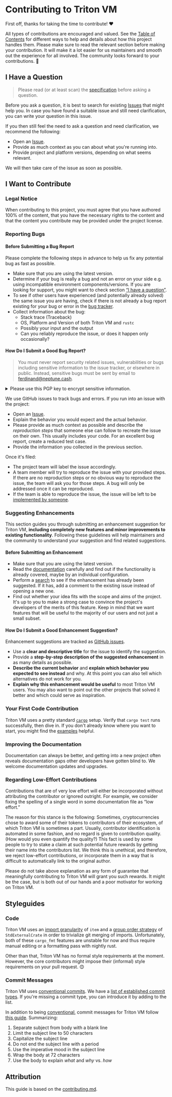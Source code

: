 # Contributing to Triton VM

First off, thanks for taking the time to contribute! ❤️

All types of contributions are encouraged and valued.
See the [Table of Contents](#table-of-contents) for different ways to help and details about how this project handles them.
Please make sure to read the relevant section before making your contribution.
It will make it a lot easier for us maintainers and smooth out the experience for all involved.
The community looks forward to your contributions. 🎉

## I Have a Question

> Please read (or at least scan) the [specification](https://triton-vm.org/spec/) before asking a question.

Before you ask a question, it is best to search for existing [Issues](https://github.com/TritonVM/triton-vm/issues) that might help you.
In case you have found a suitable issue and still need clarification, you can write your question in this issue.

If you then still feel the need to ask a question and need clarification, we recommend the following:

- Open an [Issue](https://github.com/TritonVM/triton-vm/issues/new).
- Provide as much context as you can about what you're running into.
- Provide project and platform versions, depending on what seems relevant.

We will then take care of the issue as soon as possible.

## I Want to Contribute

### Legal Notice

When contributing to this project, you must agree that you have authored 100% of the content, that you have the necessary rights to the content and that the content you contribute may be provided under the project license.

### Reporting Bugs

#### Before Submitting a Bug Report

Please complete the following steps in advance to help us fix any potential bug as fast as possible.

- Make sure that you are using the latest version.
- Determine if your bug is really a bug and not an error on your side e.g. using incompatible environment components/versions.
  If you are looking for support, you might want to check section [“I have a question”](#i-have-a-question).
- To see if other users have experienced (and potentially already solved) the same issue you are having, check if there is not already a bug report existing for your bug or error in the [bug tracker](https://github.com/TritonVM/triton-vm/issues?q=label%3Abug).
- Collect information about the bug:
  - Stack trace (Traceback)
  - OS, Platform and Version of both Triton VM and `rustc`
  - Possibly your input and the output
  - Can you reliably reproduce the issue, or does it happen only occasionally?

#### How Do I Submit a Good Bug Report?

> You must never report security related issues, vulnerabilities or bugs including sensitive information to the issue tracker, or elsewhere in public.
Instead, sensitive bugs must be sent by email to <ferdinand@neptune.cash>.

<details><summary>Please use this PGP key to encrypt sensitive information.</summary>
<pre>
-----BEGIN PGP PUBLIC KEY BLOCK-----

mQGNBGJGy8oBDADTHQh51Qwz5urObIhJ/SXmzpFQx5ERd6kuAqyC9LaW8XeObDjx
I1DB3LrK25Gusj5+nl+BjZCN+Vj6Okp8YFAirDV6+yJSnmhyvX2UX+luhTR7qKlW
Q9Kz+QZaDbulcDLRt3iw+ENE0tIiU3+GrS8FNkrpj761z0Kkn2qTLenRlA4heZyC
tomvkBa3qY7lw02ar3R5WMxTXTLapXvVzUpjYqhSxp2qZQp6tjWUVRfCLHdl3W5W
AXP2BKvPak17k07Efe/K8TtXRPgpEnyGdGOAejp76hkkg2W29MwbJgtKlBgajA+C
lNUhu2OWRpw1UiwinJKqQpjVFryFemSjQlRMppgM5SMZhE2flT0OJfU8cbZPYXbx
JAlWSQsm6MV4N0lCNJ5UAbFosPI1jWu+7ac215qx/EtwXoBLqhsXbwI+50XVbZrS
S/kFSIuOqz5ESlpAm/oS+N0KyIPfsS6X23Zoi3H6C6pKFtC6xjo6zFYQtFTwE+Eq
t+SAnNxdjmqnl9UAEQEAAbQsSmFuIEZlcmRpbmFuZCBTYXVlciA8ZmVyZGluYW5k
QG5lcHR1bmUuY2FzaD6JAdQEEwEKAD4CGwMFCwkIBwIGFQoJCAsCBBYCAwECHgEC
F4AWIQTJrPdjU22yUYotbUoEaKjx4pCXWQUCZglNtwUJCWYcbQAKCRAEaKjx4pCX
WbiwC/4/lxzUhWhfUVOJtIbb5X12dINt5pudTelHIGlnsNRVvVjDeQBkPw9pE3X/
YB8/8TfWKhl4ygvxwHrr+iATnfeSKnnDo0gyetz95i3+EMJApBCTm8iZatiokNhe
tqjaDdqC4dbwFfWIhym0uoj7KdAlaTLLC84FQdrRj+ZY41spoD7s6BCXjIzFcOQz
MT05fmRaN/mu4h0dNRtwDxzSvSxVS2lor3wpIek23Qsx6jeAx/GGIwM7S0Cfr2pX
HxYD8tJK/2inyABkwSvw1fW22HTndnDx3gL/mElORO/N+mCUWHszY6U88ZG0Lgtn
942GSrQ8ZDpP6YjGq2cqYn23FK/zfgSGy94+arTaMVS6aD/2GHFOe+XjL9fTjk84
3RCw5FehG9QetXI7qStj4tOKuqa1EkedUFB5tcPkHQAldbEqtvjH31wWYiKoSXsB
35V5WJF5z+3tuiuj+aW+f6Z7LXbt8xiXovvSMPGFZ8nCNrVuuU/sXDj2AAZgqua7
Dkg/MoG5AY0EYkbLygEMAKSxNPmkaSfiQSd3Aau4bosozkD4Olc0eBlToRyQYQGv
91CEx+H7Bxkrwgvxn7rwc3AzNGzzhpKd04hH96qEqcXqhUbemkYE0laENEFf1mib
2QjgDsSGSVoRHr3TyJ7FMQyw0v/BAtI0LkzbDY+SrMDlywpfFLvYaGSDR5blhzC5
he6qYS3ctY3K0bnTSF+KhRbPhvI3OUtqwxB2iqR21mhXAu2Ad3IV0qxdxF3TJ/W2
F75bLoE+CzX+h9K9UBScMWtckenWrqMHpQ1LQ/0yJrww7w4rsTEavu+DLS+MZFOi
fCDRFIohSmgOUZQ0CuwfQVnyWVRTQwxRE8MXREoUvYrXfvi9sNyk+UW2VGq98Dj5
da6mxstP4Lc+0L6G3XlF3jhhES0uYE+K/qeWXyWRjR2sFLbNMi0w15Yo5O0MCMym
CsOoGiYowqArnEo1nOOBBLn9aJjYxQrLFKiU3QycpADo0LvwxokjpupbigZ5J7br
tgouAu05yjHRP4f5z5yYiwARAQABiQG8BBgBCgAmAhsMFiEEyaz3Y1NtslGKLW1K
BGio8eKQl1kFAmYJTcMFCQlmHHkACgkQBGio8eKQl1kkUgwAgBd2rGPz2C5HkGN/
xlGlJ0soczef0N7yIRdTlKZdsS6Q6QxYGaNgfnN5ars6rOl20daqzdkFCUZjR7ym
ldxtUbGuUwkKZGFayhVJ1+NKJEHloc0Ga+5SsJOnbqL8WH6m7yToB7NOlPTY01EE
N2UjMrQDewPTXaj0PCHrjy6TCt5WdD/ATefbs2k9hdpWb5UU30WXYoU/iSxvE8X5
FZekN8koUQTIoCtEoatZHo/cks9Ydm7Ef4nKNLTOgc5p9ioTy4VFd4up6qPDSQG4
+Xvmh+NqbCMB4RqGB22P8Iv3swLVRRTaO+2zj4MRCqyjgjSvy7nMASneOTBQNWAe
HoskJlPbIMACeMXsnd4jXhSqOh/iXGHsu+w/tazS7SkgVtuLIlOLlP6yatiBHpQj
UDYwLHEas3AAFA76j6HO6NAsyu6FKPVji3uyUEPwvJl/BcA4h+C4LoQVucs5+g09
4TSKGFYMRIk160B0i7kTWmp6/t8QOBCarnSzpCy6PunzduXO
=8K5o
-----END PGP PUBLIC KEY BLOCK-----
</pre>
</details>

We use GitHub issues to track bugs and errors.
If you run into an issue with the project:

- Open an [Issue](https://github.com/TritonVM/triton-vm/issues/new).
- Explain the behavior you would expect and the actual behavior.
- Please provide as much context as possible and describe the _reproduction steps_ that someone else can follow to recreate the issue on their own.
  This usually includes your code.
  For an excellent bug report, create a reduced test case.
- Provide the information you collected in the previous section.

Once it's filed:

- The project team will label the issue accordingly.
- A team member will try to reproduce the issue with your provided steps.
  If there are no reproduction steps or no obvious way to reproduce the issue, the team will ask you for those steps.
  A bug will only be addressed once it can be reproduced.
- If the team is able to reproduce the issue, the issue will be left to be [implemented by someone](#your-first-code-contribution).

### Suggesting Enhancements

This section guides you through submitting an enhancement suggestion for Triton VM, **including completely new features and minor improvements to existing functionality**.
Following these guidelines will help maintainers and the community to understand your suggestion and find related suggestions.

#### Before Submitting an Enhancement

- Make sure that you are using the latest version.
- Read the [documentation](https://triton-vm.org/spec/) carefully and find out if the functionality is already covered, maybe by an individual configuration.
- Perform a [search](https://github.com/TritonVM/triton-vm/issues) to see if the enhancement has already been suggested.
  If it has, add a comment to the existing issue instead of opening a new one.
- Find out whether your idea fits with the scope and aims of the project.
  It's up to you to make a strong case to convince the project's developers of the merits of this feature.
  Keep in mind that we want features that will be useful to the majority of our users and not just a small subset.

#### How Do I Submit a Good Enhancement Suggestion?

Enhancement suggestions are tracked as [GitHub issues](https://github.com/TritonVM/triton-vm/issues).

- Use a **clear and descriptive title** for the issue to identify the suggestion.
- Provide a **step-by-step description of the suggested enhancement** in as many details as possible.
- **Describe the current behavior** and **explain which behavior you expected to see instead** and why.
  At this point you can also tell which alternatives do not work for you.
- **Explain why this enhancement would be useful** to most Triton VM users.
  You may also want to point out the other projects that solved it better and which could serve as inspiration.

### Your First Code Contribution

Triton VM uses a pretty standard [`cargo`](https://doc.rust-lang.org/cargo/index.html) setup.
Verify that `cargo test` runs successfully, then dive in.
If you don't already know where you want to start, you might find the [examples](https://github.com/TritonVM/triton-vm/tree/master/triton-vm/examples) helpful.

### Improving the Documentation

Documentation can always be better, and getting into a new project often reveals documentation gaps other developers have gotten blind to.
We welcome documentation updates and upgrades.

### Regarding Low-Effort Contributions

Contributions that are of very low effort will either be incorporated without attributing the contributor or ignored outright.
For example, we consider fixing the spelling of a single word in some documentation file as “low effort.”

The reason for this stance is the following:
Sometimes, cryptocurrencies chose to award some of their tokens to contributors of their ecosystem, of which Triton VM is sometimes a part.
Usually, contributor identification is automated in some fashion, and no regard is given to contribution quality.
(How would you even quantify the quality?)
This fact is used by some people to try to stake a claim at such potential future rewards by getting their name into the contributors list.
We think this is unethical, and therefore, we reject low-effort contributions, or incorporate them in a way that is difficult to automatically link to the original author.

Please do not take above explanation as any form of guarantee that meaningfully contributing to Triton VM will grant you such rewards.
It might be the case, but is both out of our hands and a poor motivator for working on Triton VM.

## Styleguides

### Code

Triton VM uses an [import granularity](https://rust-lang.github.io/rustfmt/#imports_granularity) of `item` and a [group order strategy](https://rust-lang.github.io/rustfmt/#group_imports) of `StdExternalCrate` in order to trivialize git merging of imports.
Unfortunately, both of these `cargo_fmt` features are unstable for now and thus require manual editing or a formatting pass with nightly rust.

Other than that, Triton VM has no formal style requirements at the moment.
However, the core contributors might impose their (informal) style requirements on your pull request. 😊

### Commit Messages

Triton VM uses [conventional commits](https://www.conventionalcommits.org/en/v1.0.0/).
We have a [list of established commit types](https://github.com/TritonVM/triton-vm/blob/master/cliff.toml).
If you're missing a commit type, you can introduce it by adding to the list.

In addition to being [conventional](https://www.conventionalcommits.org/en/v1.0.0/), commit messages for Triton VM follow [this guide](https://cbea.ms/git-commit/).
Summarizing:
1. Separate subject from body with a blank line
1. Limit the subject line to 50 characters
1. Capitalize the subject line
1. Do not end the subject line with a period
1. Use the imperative mood in the subject line
1. Wrap the body at 72 characters
1. Use the body to explain _what_ and _why_ vs. _how_

## Attribution

This guide is based on the [contributing.md](https://contributing.md/generator).
